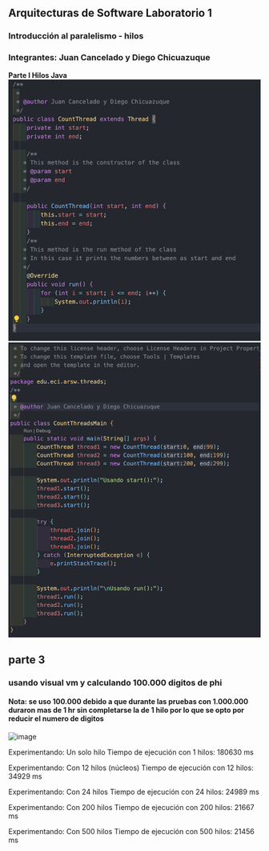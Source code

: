 ## Arquitecturas de Software Laboratorio 1
### Introducción al paralelismo - hilos
### Integrantes: Juan Cancelado y Diego Chicuazuque
**Parte I Hilos Java**
![](img/1.png)
![](img/2.png)


## parte 3 
### usando visual vm y calculando 100.000 digitos de phi

#### Nota: se uso 100.000 debido a que durante las pruebas con 1.000.000 duraron mas de 1 hr sin completarse la de 1 hilo por lo que se opto por reducir el numero de digitos
![image](https://github.com/user-attachments/assets/639cc97c-502b-4304-93a9-684ca8382f12)

Experimentando: Un solo hilo
Tiempo de ejecución con 1 hilos: 180630 ms

Experimentando: Con 12 hilos (núcleos)
Tiempo de ejecución con 12 hilos: 34929 ms

Experimentando: Con 24 hilos
Tiempo de ejecución con 24 hilos: 24989 ms

Experimentando: Con 200 hilos
Tiempo de ejecución con 200 hilos: 21667 ms

Experimentando: Con 500 hilos
Tiempo de ejecución con 500 hilos: 21456 ms


